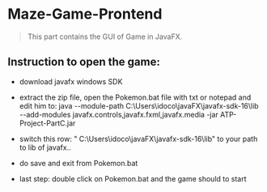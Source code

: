# Maze-Game-Prontend
> This part contains the GUI of Game in JavaFX.
## Instruction to open the game:
  * download javafx windows SDK
  * extract the zip file, open the Pokemon.bat file with txt or notepad
    and edit him to:
    java --module-path C:\Users\idoco\javaFX\javafx-sdk-16\lib --add-modules javafx.controls,javafx.fxml,javafx.media -jar ATP-Project-PartC.jar

  * switch this row:
  " C:\Users\idoco\javaFX\javafx-sdk-16\lib" to your path to lib of javafx..
  * do save and exit from Pokemon.bat
  * last step:
    double click on Pokemon.bat and the game should to start
